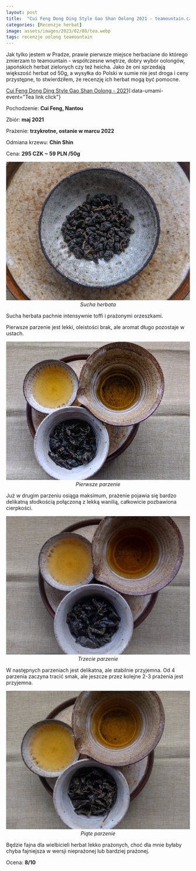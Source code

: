 ```yaml
---
layout: post
title:  "Cui Feng Dong Ding Style Gao Shan Oolong 2021 - teamountain.cz"
categories: [Recenzje herbat]
image: assets/images/2023/02/08/tea.webp
tags: recenzje oolong teamountain
---
```

Jak tylko jestem w Pradze, prawie pierwsze miejsce herbaciane do którego zmierzam to teamountain - współczesne wnętrze, dobry wybór oolongów, japońskich herbat zielonych czy też heicha. Jako że oni sprzedają większość herbat od 50g, a wysyłka do Polski w sumie nie jest droga i ceny przystępne, to stwierdziłem, że recenzję ich herbat mogą być pomocne.

[Cui Feng Dong Ding Style Gao Shan Oolong - 2021](https://www.teamountain.cz/produkt/li-qi-lai-charcoal-roasted-chin-shin-oolong/){:data-umami-event="Tea link click"}

Pochodzenie: **Cui Feng, Nantou**

Zbiór: **maj 2021**

Prażenie: **trzykrotne, ostanie w marcu 2022**

Odmiana krzewu: **Chin Shin**

Cena: **295 CZK ~ 59 PLN /50g**

<p align="center">
  <img alt="Sucha herbata" src="/assets/images/2023/04/16/title.webp" width="700">
  <br>
    <em><i>Sucha herbata </i></em>
</p>
Sucha herbata pachnie intensywnie toffi i prażonymi orzeszkami.

Pierwsze parzenie jest lekki, oleistości brak, ale aromat długo pozostaje w ustach. 
<p align="center">
  <img alt="pierwsze parzenie" src="/assets/images/2023/04/16/1.webp" width="700">
  <br>
    <em><i>Pierwsze parzenie </i></em>
</p>
Już w drugim parzeniu osiąga maksimum, prażenie pojawia się bardzo delikatną słodkością połączoną z lekką wanilią, całkowicie pozbawiona cierpkości. 
<p align="center">
  <img alt="trzecie parzenie" src="/assets/images/2023/04/16/2.webp" width="700">
  <br>
    <em><i>Trzecie parzenie </i></em>
</p>
W następnych parzeniach jest delikatna, ale stabilnie przyjemna. Od 4 parzenia zaczyna tracić smak, ale jeszcze przez kolejne 2-3 prażenia jest przyjemna.
<p align="center">
  <img alt="piąte parzenie" src="/assets/images/2023/04/16/3.webp" width="700">
  <br>
    <em><i>Piąte parzenie </i></em>
</p>
Będzie fajna dla wielbicieli herbat lekko prażonych, choć dla mnie byłaby chyba fajniejsza w wersji nieprażonej lub bardziej prażonej.


Ocena: **8/10**




